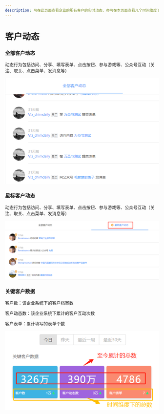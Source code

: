 ```yaml
---
description: 可在此页⾯查看企业的所有客户的实时动态，亦可在本页⾯查看几个时间维度下的关键客户数据
---
```


# 客户动态

### 全部客户动态

动态行为包括访问、分享、填写表单、点击按钮、参与游戏等、公众号互动（关注、取关、点击菜单、发消息等）

![](../.gitbook/assets/image%20%28135%29.png)

### 星标客户动态

动态行为包括访问、分享、填写表单、点击按钮、参与游戏等、公众号互动（关注、取关、点击菜单、发消息等）

![](../.gitbook/assets/image%20%28158%29.png)

### 关键客户数据

客户数：该企业系统下的客户档案数

客户动态数：该企业系统下累计的客户互动次数

客户表单：累计填写的表单个数

![](../.gitbook/assets/image%20%287%29.png)

